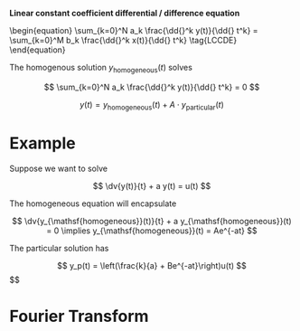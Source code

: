 **Linear constant coefficient differential / difference equation**

\begin{equation}
\sum_{k=0}^N a_k \frac{\dd{}^k y(t)}{\dd{} t^k} = \sum_{k=0}^M b_k \frac{\dd{}^k x(t)}{\dd{} t^k} \tag{LCCDE}
\end{equation}

The homogenous solution $y_{\mathsf{homogeneous}}(t)$ solves

$$
\sum_{k=0}^N a_k \frac{\dd{}^k y(t)}{\dd{} t^k} = 0
$$

$$
y(t) = y_{\mathsf{homogeneous}}(t) + A \cdot y_{\mathsf{particular}}(t)
$$

# Example

Suppose we want to solve

$$
\dv{y(t)}{t} + a y(t) = u(t)
$$

The homogeneous equation will encapsulate 

$$
\dv{y_{\mathsf{homogeneous}}(t)}{t} + a y_{\mathsf{homogeneous}}(t) = 0 \implies y_{\mathsf{homogeneous}}(t) = Ae^{-at}
$$

The particular solution has

$$
y_p(t) = \left(\frac{k}{a} + Be^{-at}\right)u(t)
$$
$$

# Fourier Transform


